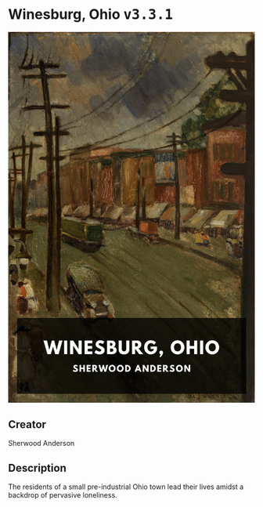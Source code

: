 
# Winesburg, Ohio <kbd>v3.3.1</kbd>

<center>
  <img src="./cover-1024.jpg"/>
</center>

## Creator
Sherwood Anderson

## Description
The residents of a small pre-industrial Ohio town lead their lives amidst a backdrop of pervasive loneliness.

